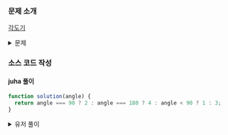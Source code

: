 ### 문제 소개

[각도기](https://school.programmers.co.kr/learn/courses/30/lessons/120829)

<details>
<summary>문제</summary>
<div markdown="1">

각에서
0도 초과 90도 미만은 예각,
90도는 직각,
90도 초과 180도 미만은 둔각 180도는 평각
으로 분류합니다.
각 angle이 매개변수로 주어질 때
예각일 때 1,
직각일 때 2,
둔각일 때 3,
평각일 때 4
를 return하도록 solution 함수를 완성해주세요.

예각 : 0 < angle < 90
직각 : angle = 90
둔각 : 90 < angle < 180
평각 : angle = 180

</div>
</details>

### 소스 코드 작성

#### juha 풀이

```js
function solution(angle) {
  return angle === 90 ? 2 : angle === 180 ? 4 : angle < 90 ? 1 : 3;
}
```

<details>
<summary>유저 풀이</summary>
<div markdown="2">

```js
function solution(angle) {
  return [0, 90, 91, 180].filter((x) => angle >= x).length;
}
```

</div>
</details>
